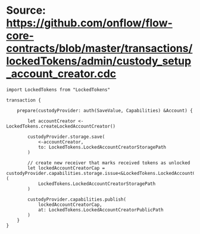 # Source: https://github.com/onflow/flow-core-contracts/blob/master/transactions/lockedTokens/admin/custody_setup_account_creator.cdc

```
import LockedTokens from "LockedTokens"

transaction {

    prepare(custodyProvider: auth(SaveValue, Capabilities) &Account) {

        let accountCreator <- LockedTokens.createLockedAccountCreator()

        custodyProvider.storage.save(
            <-accountCreator,
            to: LockedTokens.LockedAccountCreatorStoragePath
        )

        // create new receiver that marks received tokens as unlocked
        let lockedAccountCreatorCap = custodyProvider.capabilities.storage.issue<&LockedTokens.LockedAccountCreator>(
            LockedTokens.LockedAccountCreatorStoragePath
        )

        custodyProvider.capabilities.publish(
            lockedAccountCreatorCap,
            at: LockedTokens.LockedAccountCreatorPublicPath
        )
    }
}

```
